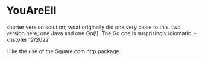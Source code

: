 # YouAreEll

shorter version solution; woat originally did one very close to this.
two version here, one Java and one Go(!). The Go one is surprisingly idiomatic.
-kristofer 12/2022

I like the use of the Square.com http package.
